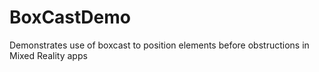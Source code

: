 # BoxCastDemo
Demonstrates use of boxcast to position elements before obstructions in Mixed Reality apps
